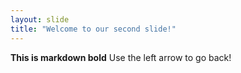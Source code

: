```yaml
---
layout: slide
title: "Welcome to our second slide!"
---
```

**This is markdown bold**
Use the left arrow to go back!
